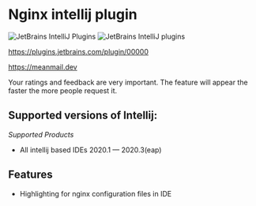 # Nginx intellij plugin
![JetBrains IntelliJ Plugins](https://img.shields.io/jetbrains/plugin/r/stars/00000?label=JetBrans%20Marketplace)
![JetBrains IntelliJ plugins](https://img.shields.io/jetbrains/plugin/d/00000)

https://plugins.jetbrains.com/plugin/00000

https://meanmail.dev

Your ratings and feedback are very important. The feature will appear the faster the more people request it.

## Supported versions of Intellij:

*Supported Products*
- All intellij based IDEs 2020.1 — 2020.3(eap)

## Features

* Highlighting for nginx configuration files in IDE
